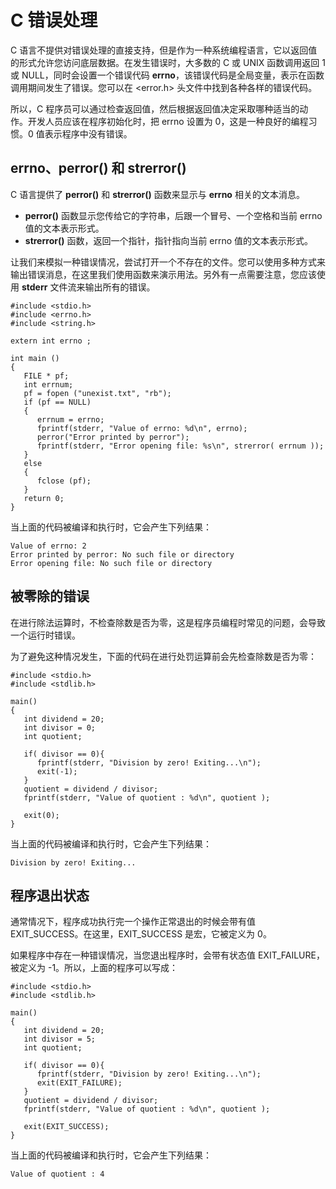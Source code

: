 
# C 错误处理

C 语言不提供对错误处理的直接支持，但是作为一种系统编程语言，它以返回值的形式允许您访问底层数据。在发生错误时，大多数的 C 或 UNIX 函数调用返回 1 或 NULL，同时会设置一个错误代码 **errno**，该错误代码是全局变量，表示在函数调用期间发生了错误。您可以在 &lt;error.h&gt; 头文件中找到各种各样的错误代码。

所以，C 程序员可以通过检查返回值，然后根据返回值决定采取哪种适当的动作。开发人员应该在程序初始化时，把 errno 设置为 0，这是一种良好的编程习惯。0 值表示程序中没有错误。

## errno、perror() 和 strerror()

C 语言提供了 **perror()** 和 **strerror()** 函数来显示与 **errno** 相关的文本消息。

*   **perror()** 函数显示您传给它的字符串，后跟一个冒号、一个空格和当前 errno 值的文本表示形式。
*   **strerror()** 函数，返回一个指针，指针指向当前 errno 值的文本表示形式。

让我们来模拟一种错误情况，尝试打开一个不存在的文件。您可以使用多种方式来输出错误消息，在这里我们使用函数来演示用法。另外有一点需要注意，您应该使用 **stderr** 文件流来输出所有的错误。

```
#include <stdio.h>
#include <errno.h>
#include <string.h>

extern int errno ;

int main ()
{
   FILE * pf;
   int errnum;
   pf = fopen ("unexist.txt", "rb");
   if (pf == NULL)
   {
      errnum = errno;
      fprintf(stderr, "Value of errno: %d\n", errno);
      perror("Error printed by perror");
      fprintf(stderr, "Error opening file: %s\n", strerror( errnum ));
   }
   else
   {
      fclose (pf);
   }
   return 0;
}

```

当上面的代码被编译和执行时，它会产生下列结果：

```
Value of errno: 2
Error printed by perror: No such file or directory
Error opening file: No such file or directory

```

## 被零除的错误

在进行除法运算时，不检查除数是否为零，这是程序员编程时常见的问题，会导致一个运行时错误。

为了避免这种情况发生，下面的代码在进行处罚运算前会先检查除数是否为零：

```
#include <stdio.h>
#include <stdlib.h>

main()
{
   int dividend = 20;
   int divisor = 0;
   int quotient;

   if( divisor == 0){
      fprintf(stderr, "Division by zero! Exiting...\n");
      exit(-1);
   }
   quotient = dividend / divisor;
   fprintf(stderr, "Value of quotient : %d\n", quotient );

   exit(0);
}

```

当上面的代码被编译和执行时，它会产生下列结果：

```
Division by zero! Exiting...

```

## 程序退出状态

通常情况下，程序成功执行完一个操作正常退出的时候会带有值 EXIT_SUCCESS。在这里，EXIT_SUCCESS 是宏，它被定义为 0。

如果程序中存在一种错误情况，当您退出程序时，会带有状态值 EXIT_FAILURE，被定义为 -1。所以，上面的程序可以写成：

```
#include <stdio.h>
#include <stdlib.h>

main()
{
   int dividend = 20;
   int divisor = 5;
   int quotient;

   if( divisor == 0){
      fprintf(stderr, "Division by zero! Exiting...\n");
      exit(EXIT_FAILURE);
   }
   quotient = dividend / divisor;
   fprintf(stderr, "Value of quotient : %d\n", quotient );

   exit(EXIT_SUCCESS);
}

```

当上面的代码被编译和执行时，它会产生下列结果：

```
Value of quotient : 4

```

